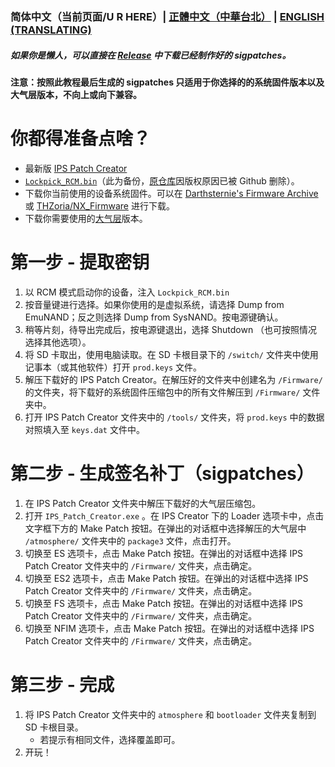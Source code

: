 ### 简体中文（当前页面/U R HERE）| [正體中文（中華台北）](/README_TP.md) | [ENGLISH (TRANSLATING)](/README_EN.md)
##### 如果你是懒人，可以直接在 [Release](https://github.com/feiyangjun-1/ns-sigpatches/releases/latest) 中下载已经制作好的 sigpatches。
#### 注意：按照此教程最后生成的 sigpatches 只适用于你选择的的系统固件版本以及大气层版本，不向上或向下兼容。
# 你都得准备点啥？
* 最新版 [IPS Patch Creator](https://github.com/mrdude2478/IPS_Patch_Creator/releases/latest)
* [`Lockpick_RCM.bin`](https://codeberg.org/attachments/466940a5-9bcb-42db-a0de-1038b2a132ad)（此为备份，[原仓库](https://github.com/shchmue/Lockpick_RCM)因版权原因已被 Github 删除）。
* 下载你当前使用的设备系统固件。可以在 [Darthsternie's Firmware Archive](https://darthsternie.net/switch-firmwares/) 或 [THZoria/NX_Firmware](https://github.com/THZoria/NX_Firmware/releases) 进行下载。
* 下载你需要使用的[大气层](https://github.com/Atmosphere-NX/Atmosphere/releases)版本。
# 第一步 - 提取密钥
1. 以 RCM 模式启动你的设备，注入 `Lockpick_RCM.bin`
2. 按音量键进行选择。如果你使用的是虚拟系统，请选择 Dump from EmuNAND；反之则选择 Dump from SysNAND。按电源键确认。
3. 稍等片刻，待导出完成后，按电源键退出，选择 Shutdown （也可按照情况选择其他选项）。
4. 将 SD 卡取出，使用电脑读取。在 SD 卡根目录下的 `/switch/` 文件夹中使用记事本（或其他软件）打开 `prod.keys` 文件。
5. 解压下载好的 IPS Patch Creator。在解压好的文件夹中创建名为 `/Firmware/` 的文件夹，将下载好的系统固件压缩包中的所有文件解压到 `/Firmware/` 文件夹中。
6. 打开 IPS Patch Creator 文件夹中的 `/tools/` 文件夹，将 `prod.keys` 中的数据对照填入至 `keys.dat` 文件中。
# 第二步 - 生成签名补丁（sigpatches）
1. 在 IPS Patch Creator 文件夹中解压下载好的大气层压缩包。
2. 打开 `IPS_Patch_Creator.exe` 。在 IPS Creator 下的 Loader 选项卡中，点击文字框下方的 Make Patch 按钮。在弹出的对话框中选择解压的大气层中 `/atmosphere/` 文件夹中的 `package3` 文件，点击打开。
3. 切换至 ES 选项卡，点击 Make Patch 按钮。在弹出的对话框中选择 IPS Patch Creator 文件夹中的 `/Firmware/` 文件夹，点击确定。
4. 切换至 ES2 选项卡，点击 Make Patch 按钮。在弹出的对话框中选择 IPS Patch Creator 文件夹中的 `/Firmware/` 文件夹，点击确定。
5. 切换至 FS 选项卡，点击 Make Patch 按钮。在弹出的对话框中选择 IPS Patch Creator 文件夹中的 `/Firmware/` 文件夹，点击确定。
6. 切换至 NFIM 选项卡，点击 Make Patch 按钮。在弹出的对话框中选择 IPS Patch Creator 文件夹中的 `/Firmware/` 文件夹，点击确定。
# 第三步 - 完成
1. 将 IPS Patch Creator 文件夹中的 `atmosphere` 和 `bootloader` 文件夹复制到 SD 卡根目录。
   * 若提示有相同文件，选择覆盖即可。
2. 开玩！
